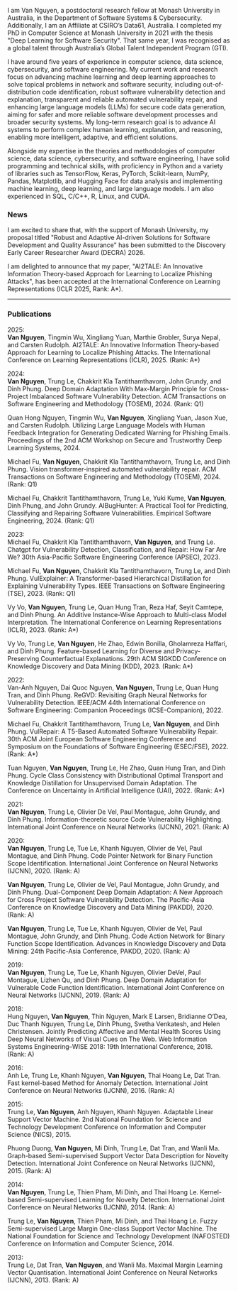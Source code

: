 I am Van Nguyen, a postdoctoral research fellow at Monash University in Australia, in the Department of Software Systems & Cybersecurity. Additionally, I am an Affiliate at CSIRO’s Data61, Australia. I completed my PhD in Computer Science at Monash University in 2021 with the thesis "Deep Learning for Software Security". That same year, I was recognised as a global talent through Australia’s Global Talent Independent Program (GTI).

I have around five years of experience in computer science, data science, cybersecurity, and software engineering. My current work and research focus on advancing machine learning and deep learning approaches to solve topical problems in network and software security, including out-of-distribution code identification, robust software vulnerability detection and explanation, transparent and reliable automated vulnerability repair, and enhancing large language models (LLMs) for secure code data generation, aiming for safer and more reliable software development processes and broader security systems. My long-term research goal is to advance AI systems to perform complex human learning, explanation, and reasoning, enabling more intelligent, adaptive, and efficient solutions.

Alongside my expertise in the theories and methodologies of computer science, data science, cybersecurity, and software engineering, I have solid programming and technical skills, with proficiency in Python and a variety of libraries such as TensorFlow, Keras, PyTorch, Scikit-learn, NumPy, Pandas, Matplotlib, and Hugging Face for data analysis and implementing machine learning, deep learning, and large language models. I am also experienced in SQL, C/C++, R, Linux, and CUDA.

### News 

I am excited to share that, with the support of Monash University, my proposal titled "Robust and Adaptive AI-driven Solutions for Software Development and Quality Assurance" has been submitted to the Discovery Early Career Researcher Award (DECRA) 2026.

I am delighted to announce that my paper, "AI2TALE: An Innovative Information Theory-based Approach for Learning to Localize Phishing Attacks", has been accepted at the International Conference on Learning Representations (ICLR 2025, Rank: A*).

---

### Publications

2025:<br>
<b>Van Nguyen</b>, Tingmin Wu, Xingliang Yuan, Marthie Grobler, Surya Nepal, and Carsten Rudolph. AI2TALE: An Innovative Information Theory-based Approach for Learning to Localize Phishing Attacks. The International Conference on Learning Representations (ICLR), 2025. (Rank: A*) <br>

2024:<br>
<b>Van Nguyen</b>, Trung Le, Chakkrit Kla Tantithamthavorn, John Grundy, and Dinh Phung. Deep Domain Adaptation With Max-Margin Principle for Cross-Project Imbalanced Software Vulnerability Detection. ACM Transactions on Software Engineering and Methodology (TOSEM), 2024. (Rank: Q1)<br> 

Quan Hong Nguyen, Tingmin Wu, <b>Van Nguyen</b>, Xingliang Yuan, Jason Xue, and Carsten Rudolph. Utilizing Large Language Models with Human Feedback Integration for Generating Dedicated Warning for Phishing Emails. Proceedings of the 2nd ACM Workshop on Secure and Trustworthy Deep Learning Systems, 2024.<br>

Michael Fu, <b>Van Nguyen</b>, Chakkrit Kla Tantithamthavorn, Trung Le, and Dinh Phung. Vision transformer-inspired automated vulnerability repair. ACM Transactions on Software Engineering and Methodology (TOSEM), 2024. (Rank: Q1)<br>

Michael Fu, Chakkrit Tantithamthavorn, Trung Le, Yuki Kume, <b>Van Nguyen</b>, Dinh Phung, and John Grundy. AIBugHunter: A Practical Tool for Predicting, Classifying and Repairing Software Vulnerabilities. Empirical Software Engineering, 2024. (Rank: Q1)<br>

2023:<br>
Michael Fu, Chakkrit Kla Tantithamthavorn, <b>Van Nguyen</b>, and Trung Le. Chatgpt for Vulnerability Detection, Classification, and Repair: How Far Are We? 30th Asia-Pacific Software Engineering Conference (APSEC), 2023.<br>

Michael Fu, <b>Van Nguyen</b>, Chakkrit Kla Tantithamthavorn, Trung Le, and Dinh Phung. VulExplainer: A Transformer-based Hierarchical Distillation for Explaining Vulnerability Types. IEEE Transactions on Software Engineering (TSE), 2023. (Rank: Q1)<br>

Vy Vo, <b>Van Nguyen</b>, Trung Le, Quan Hung Tran, Reza Haf, Seyit Camtepe, and Dinh Phung. An Additive Instance-Wise Approach to Multi-class Model Interpretation. The International Conference on Learning Representations (ICLR), 2023. (Rank: A*)<br>

Vy Vo, Trung Le, <b>Van Nguyen</b>, He Zhao, Edwin Bonilla, Gholamreza Haffari, and Dinh Phung. Feature-based Learning for Diverse and Privacy-Preserving Counterfactual Explanations. 29th ACM SIGKDD Conference on Knowledge Discovery and Data Mining (KDD), 2023. (Rank: A*)<br>

2022:<br>
Van-Anh Nguyen, Dai Quoc Nguyen, <b>Van Nguyen</b>, Trung Le, Quan Hung Tran, and Dinh Phung. ReGVD: Revisiting Graph Neural Networks for Vulnerability Detection. IEEE/ACM 44th International Conference on Software Engineering: Companion Proceedings (ICSE-Companion), 2022.<br>

Michael Fu, Chakkrit Tantithamthavorn, Trung Le, <b>Van Nguyen</b>, and Dinh Phung. VulRepair: A T5-Based Automated Software Vulnerability Repair. 30th ACM Joint European Software Engineering Conference and Symposium on the Foundations of Software Engineering (ESEC/FSE), 2022. (Rank: A*)<br>

Tuan Nguyen, <b>Van Nguyen</b>, Trung Le, He Zhao, Quan Hung Tran, and Dinh Phung. Cycle Class Consistency with Distributional Optimal Transport and Knowledge Distillation for Unsupervised Domain Adaptation. The Conference on Uncertainty in Artificial Intelligence (UAI), 2022. (Rank: A*)<br>

2021:<br>
<b>Van Nguyen</b>, Trung Le, Olivier De Vel, Paul Montague, John Grundy, and Dinh Phung. Information-theoretic source Code Vulnerability Highlighting.  International Joint Conference on Neural Networks (IJCNN), 2021. (Rank: A)<br>

2020:<br>
<b>Van Nguyen</b>, Trung Le, Tue Le, Khanh Nguyen, Olivier de Vel, Paul Montague, and Dinh Phung. Code Pointer Network for Binary Function Scope Identification. International Joint Conference on Neural Networks (IJCNN), 2020. (Rank: A)<br>

<b>Van Nguyen</b>, Trung Le, Olivier de Vel, Paul Montague, John Grundy, and Dinh Phung. Dual-Component Deep Domain Adaptation: A New Approach for Cross Project Software Vulnerability Detection. The Pacific-Asia Conference on Knowledge Discovery and Data Mining (PAKDD), 2020. (Rank: A)<br>

<b>Van Nguyen</b>, Trung Le, Tue Le, Khanh Nguyen, Olivier de Vel, Paul Montague, John Grundy, and Dinh Phung. Code Action Network for Binary Function Scope Identification. Advances in Knowledge Discovery and Data Mining: 24th Pacific-Asia Conference, PAKDD, 2020. (Rank: A)<br>

2019:<br>
<b>Van Nguyen</b>, Trung Le, Tue Le, Khanh Nguyen, Olivier DeVel, Paul Montague, Lizhen Qu, and Dinh Phung. Deep Domain Adaptation for Vulnerable Code Function Identification. International Joint Conference on Neural Networks (IJCNN), 2019. (Rank: A)<br>

2018:<br>
Hung Nguyen, <b>Van Nguyen</b>, Thin Nguyen, Mark E Larsen, Bridianne O’Dea, Duc Thanh Nguyen, Trung Le, Dinh Phung, Svetha Venkatesh, and Helen Christensen. Jointly Predicting Affective and Mental Health Scores Using Deep Neural Networks of Visual Cues on The Web. Web Information Systems Engineering–WISE 2018: 19th International Conference, 2018. (Rank: A)<br>

2016:<br>
Anh Le, Trung Le, Khanh Nguyen, <b>Van Nguyen</b>, Thai Hoang Le, Dat Tran. Fast kernel-based Method for Anomaly Detection. International Joint Conference on Neural Networks (IJCNN), 2016. (Rank: A)<br>

2015:<br>
Trung Le, <b>Van Nguyen</b>, Anh Nguyen, Khanh Nguyen. Adaptable Linear Support Vector Machine. 2nd National Foundation for Science and Technology Development Conference on Information and Computer Science (NICS), 2015.<br>

Phuong Duong, <b>Van Nguyen</b>, Mi Dinh, Trung Le, Dat Tran, and Wanli Ma. Graph-based Semi-supervised Support Vector Data Description for Novelty Detection. International Joint Conference on Neural Networks (IJCNN), 2015. (Rank: A)<br>

2014:<br>
<b>Van Nguyen</b>, Trung Le, Thien Pham, Mi Dinh, and Thai Hoang Le. Kernel-based Semi-supervised Learning for Novelty Detection. International Joint Conference on Neural Networks (IJCNN), 2014. (Rank: A)<br>

Trung Le, <b>Van Nguyen</b>, Thien Pham, Mi Dinh, and Thai Hoang Le. Fuzzy Semi-supervised Large Margin One-class Support Vector Machine. The National Foundation for Science and Technology Development (NAFOSTED) Conference on Information and Computer Science, 2014.<br>

2013:<br>
Trung Le, Dat Tran, <b>Van Nguyen</b>, and Wanli Ma. Maximal Margin Learning Vector Quantisation. International Joint Conference on Neural Networks (IJCNN), 2013. (Rank: A)<br>

